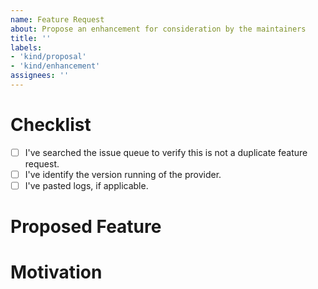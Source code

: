 ```yaml
---
name: Feature Request
about: Propose an enhancement for consideration by the maintainers
title: ''
labels:
- 'kind/proposal'
- 'kind/enhancement'
assignees: ''
---
```


# Checklist

* [ ] I've searched the issue queue to verify this is not a duplicate feature request.
* [ ] I've identify the version running of the provider.
* [ ] I've pasted logs, if applicable.

# Proposed Feature

<!-- What new feature would you like to see? -->

# Motivation

<!-- Please give examples of your use case. i.e. When would someone use this? -->